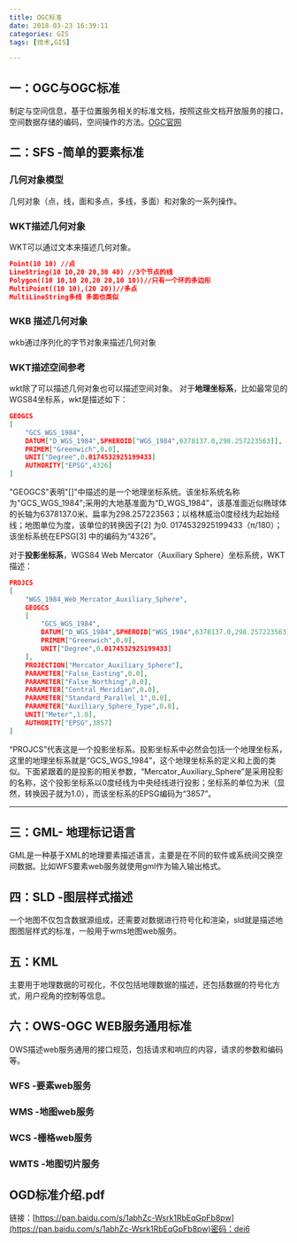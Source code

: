 ```yaml
---
title: OGC标准
date: 2018-03-23 16:39:11
categories: GIS
tags: [技术,GIS]

---
```

## 一：OGC与OGC标准
制定与空间信息，基于位置服务相关的标准文档，按照这些文档开放服务的接口，空间数据存储的编码，空间操作的方法。[OGC官网](http://www.opengeospatial.org/)
## 二：SFS -简单的要素标准
 <!-- more -->
### 几何对象模型
几何对象（点，线，面和多点，多线，多面）和对象的一系列操作。
### WKT描述几何对象
WKT可以通过文本来描述几何对象。
``` json
Point(10 10) //点
LineString(10 10,20 20,30 40) //3个节点的线
Polygon((10 10,10 20,20 20,10 10))//只有一个环的多边形
MultiPoint((10 10),(20 20))//多点 
MultiLineString多线 多面也类似
```
### WKB 描述几何对象
wkb通过序列化的字节对象来描述几何对象
### WKT描述空间参考
wkt除了可以描述几何对象也可以描述空间对象。
对于**地理坐标系**，比如最常见的WGS84坐标系，wkt是描述如下：
``` json
GEOGCS
[
	"GCS_WGS_1984",
	DATUM["D_WGS_1984",SPHEROID["WGS_1984",6378137.0,298.257223563]],
	PRIMEM["Greenwich",0.0],
	UNIT["Degree",0.0174532925199433]
	AUTHORITY["EPSG",4326]
]
```
"GEOGCS"表明"[]"中描述的是一个地理坐标系统。该坐标系统名称为"GCS_WGS_1984";采用的大地基准面为“D_WGS_1984”，该基准面近似椭球体的长轴为6378137.0米、扁率为298.257223563；以格林威治0度经线为起始经线；地图单位为度，该单位的转换因子[2] 为0. 0174532925199433（π/180）；该坐标系统在EPSG[3] 中的编码为“4326”。

对于**投影坐标系**，WGS84 Web Mercator（Auxiliary Sphere）坐标系统，WKT描述：
``` json
PROJCS
[
	"WGS_1984_Web_Mercator_Auxiliary_Sphere",
	GEOGCS
	[
		"GCS_WGS_1984",
		DATUM["D_WGS_1984",SPHEROID["WGS_1984",6378137.0,298.257223563]],
		PRIMEM["Greenwich",0.0],
		UNIT["Degree",0.0174532925199433]
	],
	PROJECTION["Mercator_Auxiliary_Sphere"],
	PARAMETER["False_Easting",0.0],
	PARAMETER["False_Northing",0.0],
	PARAMETER["Central_Meridian",0.0],
	PARAMETER["Standard_Parallel_1",0.0],
	PARAMETER["Auxiliary_Sphere_Type",0.0],
	UNIT["Meter",1.0],
	AUTHORITY["EPSG",3857]
]
```
“PROJCS”代表这是一个投影坐标系。投影坐标系中必然会包括一个地理坐标系，这里的地理坐标系就是“GCS_WGS_1984”，这个地理坐标系的定义和上面的类似。下面紧跟着的是投影的相关参数，“Mercator_Auxiliary_Sphere”是采用投影的名称，这个投影坐标系以0度经线为中央经线进行投影；坐标系的单位为米（显然，转换因子就为1.0），而该坐标系的EPSG编码为“3857”。
___
## 三：GML- 地理标记语言
GML是一种基于XML的地理要素描述语言，主要是在不同的软件或系统间交换空间数据。比如WFS要素web服务就使用gml作为输入输出格式。
## 四：SLD -图层样式描述
一个地图不仅包含数据源组成，还需要对数据进行符号化和渲染，sld就是描述地图图层样式的标准，一般用于wms地图web服务。
## 五：KML 
主要用于地理数据的可视化，不仅包括地理数据的描述，还包括数据的符号化方式，用户视角的控制等信息。
## 六：OWS-OGC WEB服务通用标准
OWS描述web服务通用的接口规范，包括请求和响应的内容，请求的参数和编码等。
### WFS -要素web服务
### WMS -地图web服务
### WCS -栅格web服务
### WMTS -地图切片服务
## OGD标准介绍.pdf
链接：[https://pan.baidu.com/s/1abhZc-Wsrk1RbEqGpFb8pw](https://pan.baidu.com/s/1abhZc-Wsrk1RbEqGpFb8pw)密码：dei6